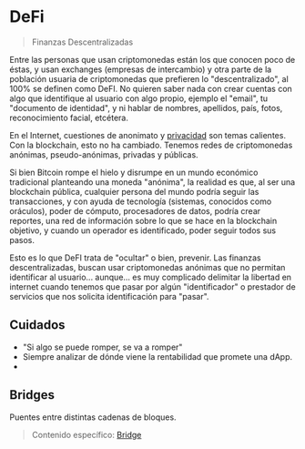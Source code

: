 # DeFi

>Finanzas Descentralizadas

Entre las personas que usan criptomonedas están los que conocen poco de éstas, y usan exchanges (empresas de intercambio) y otra parte de la población usuaria de criptomonedas que prefieren lo "descentralizado", al 100% se definen como DeFI. No quieren saber nada con crear cuentas con algo que identifique al usuario con algo propio, ejemplo el "email", tu "documento de identidad", y ni hablar de nombres, apellidos, país, fotos, reconocimiento facial, etcétera.

En el Internet, cuestiones de anonimato y [privacidad](/docs/privacidad.md) son temas calientes.
Con la blockchain, esto no ha cambiado. Tenemos redes de criptomonedas anónimas, pseudo-anónimas, privadas y públicas.

Si bien Bitcoin rompe el hielo y disrumpe en un mundo económico tradicional planteando una moneda "anónima", la realidad es que, al ser una blockchain pública, cualquier persona del mundo podría seguir las transacciones, y con ayuda de tecnología (sistemas, conocidos como oráculos), poder de cómputo, procesadores de datos, podría crear reportes, una red de información sobre lo que se hace en la blockchain objetivo, y cuando un operador es identificado, poder seguir todos sus pasos.

Esto es lo que DeFI trata de "ocultar" o bien, prevenir.
Las finanzas descentralizadas, buscan usar criptomonedas anónimas que no permitan identificar al usuario... aunque... es muy complicado delimitar la libertad en internet cuando tenemos que pasar por algún "identificador" o prestador de servicios que nos solicita identificación para "pasar".

## Cuidados

- "Si algo se puede romper, se va a romper"
- Siempre analizar de dónde viene la rentabilidad que promete una dApp.
- 

## Bridges

Puentes entre distintas cadenas de bloques.

>Contenido específico: [Bridge](/docs/c/bridge.md)